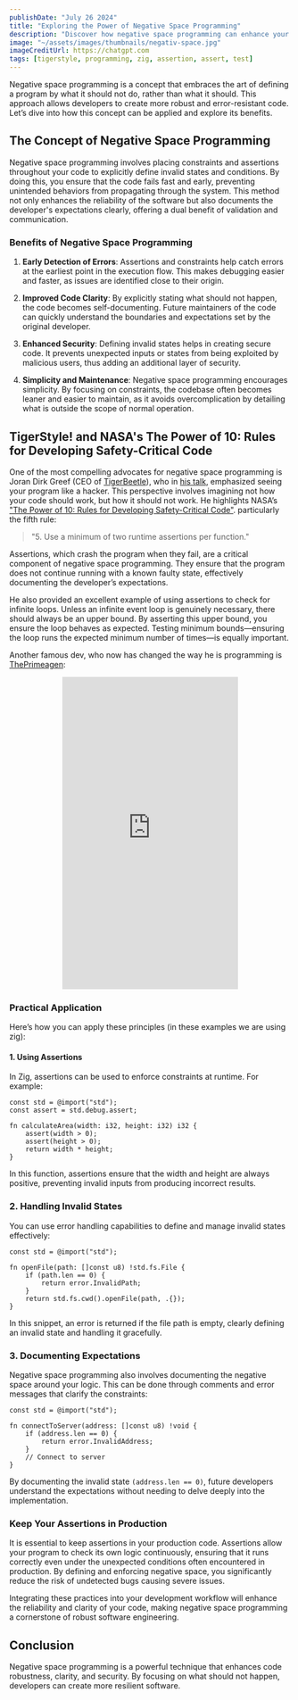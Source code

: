 ```yaml
---
publishDate: "July 26 2024"
title: "Exploring the Power of Negative Space Programming"
description: "Discover how negative space programming can enhance your code's robustness and clarity by focusing on what your program should not do."
image: "~/assets/images/thumbnails/negativ-space.jpg"
imageCreditUrl: https://chatgpt.com
tags: [tigerstyle, programming, zig, assertion, assert, test]
---
```


Negative space programming is a concept that embraces the art of defining a program by what it should not do, rather than what it should. This approach allows developers to create more robust and error-resistant code. Let’s dive into how this concept can be applied and explore its benefits.

## The Concept of Negative Space Programming

Negative space programming involves placing constraints and assertions throughout your code to explicitly define invalid states and conditions. By doing this, you ensure that the code fails fast and early, preventing unintended behaviors from propagating through the system. This method not only enhances the reliability of the software but also documents the developer's expectations clearly, offering a dual benefit of validation and communication.

### Benefits of Negative Space Programming

1. **Early Detection of Errors**: Assertions and constraints help catch errors at the earliest point in the execution flow. This makes debugging easier and faster, as issues are identified close to their origin.

2. **Improved Code Clarity**: By explicitly stating what should not happen, the code becomes self-documenting. Future maintainers of the code can quickly understand the boundaries and expectations set by the original developer.

3. **Enhanced Security**: Defining invalid states helps in creating secure code. It prevents unexpected inputs or states from being exploited by malicious users, thus adding an additional layer of security.

4. **Simplicity and Maintenance**: Negative space programming encourages simplicity. By focusing on constraints, the codebase often becomes leaner and easier to maintain, as it avoids overcomplication by detailing what is outside the scope of normal operation.

## TigerStyle! and NASA's The Power of 10: Rules for Developing Safety-Critical Code

One of the most compelling advocates for negative space programming is Joran Dirk Greef (CEO of [TigerBeetle](https://tigerbeetle.com)), who in [his talk](https://www.youtube.com/watch?v=w3WYdYyjek4), emphasized seeing your program like a hacker. This perspective involves imagining not how your code should work, but how it should not work. He highlights NASA’s ["The Power of 10: Rules for Developing Safety-Critical Code"](https://en.wikipedia.org/wiki/The_Power_of_10:_Rules_for_Developing_Safety-Critical_Code). particularly the fifth rule:

> "5. Use a minimum of two runtime assertions per function."

Assertions, which crash the program when they fail, are a critical component of negative space programming. They ensure that the program does not continue running with a known faulty state, effectively documenting the developer’s expectations. 

He also provided an excellent example of using assertions to check for infinite loops. Unless an infinite event loop is genuinely necessary, there should always be an upper bound. By asserting this upper bound, you ensure the loop behaves as expected. Testing minimum bounds—ensuring the loop runs the expected minimum number of times—is equally important.


Another famous dev, who now has changed the way he is programming is [ThePrimeagen](https://www.youtube.com/@ThePrimeagen):

<center>
<iframe width="315" height="560" 
src="https://www.youtube.com/embed/M-VU0fLjIUU?si=sFXEIxlBtWdTFTAw" 
title="ThePrimeagen negativ space programming" frameborder="0" 
allow="accelerometer; autoplay; clipboard-write; encrypted-media;
gyroscope; picture-in-picture;
web-share"
allowfullscreen></iframe>
</center>

### Practical Application

Here’s how you can apply these principles (in these examples we are using zig):

#### 1. Using Assertions

In Zig, assertions can be used to enforce constraints at runtime. For example:

```zig
const std = @import("std");
const assert = std.debug.assert;

fn calculateArea(width: i32, height: i32) i32 {
    assert(width > 0);
    assert(height > 0);
    return width * height;
}
```

In this function, assertions ensure that the width and height are always positive, preventing invalid inputs from producing incorrect results.

### 2. Handling Invalid States
You can use error handling capabilities to define and manage invalid states effectively:

```zig
const std = @import("std");

fn openFile(path: []const u8) !std.fs.File {
    if (path.len == 0) {
        return error.InvalidPath;
    }
    return std.fs.cwd().openFile(path, .{});
}
```

In this snippet, an error is returned if the file path is empty, clearly defining an invalid state and handling it gracefully.

### 3. Documenting Expectations
Negative space programming also involves documenting the negative space around your logic. This can be done through comments and error messages that clarify the constraints:

```zig
const std = @import("std");

fn connectToServer(address: []const u8) !void {
    if (address.len == 0) {
        return error.InvalidAddress;
    }
    // Connect to server
}
```

By documenting the invalid state `(address.len == 0)`, future developers understand the expectations without needing to delve deeply into the implementation.



### Keep Your Assertions in Production

It is essential to keep assertions in your production code. Assertions allow your program to check its own logic continuously, ensuring that it runs correctly even under the unexpected conditions often encountered in production. By defining and enforcing negative space, you significantly reduce the risk of undetected bugs causing severe issues.

Integrating these practices into your development workflow will enhance the reliability and clarity of your code, making negative space programming a cornerstone of robust software engineering.

## Conclusion
Negative space programming is a powerful technique that enhances code robustness, clarity, and security. By focusing on what should not happen, developers can create more resilient software. 

